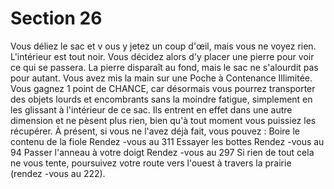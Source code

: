 # Section 26

Vous déliez le sac et v ous y jetez un coup d'œil, mais vous ne
voyez rien. L'intérieur est tout noir. Vous décidez alors d'y placer
une pierre pour voir ce qui se passera. La pierre disparaît au fond,
mais le sac ne s'alourdit pas pour autant. Vous avez mis la main sur
une Poche  à Contenance Illimitée. Vous gagnez 1 point de
CHANCE, car désormais vous pourrez transporter des objets
lourds et encombrants sans la moindre fatigue, simplement en les
glissant à l'intérieur de ce sac. Ils entrent en effet dans une autre
dimension et ne  pèsent plus rien, bien qu'à tout moment vous
puissiez les récupérer. À présent, si vous ne l'avez déjà fait, vous
pouvez :
Boire le contenu de la fiole     Rendez -vous au  311
Essayer les bottes       Rendez -vous au  94
Passer l'anneau à votre doigt    Rendez -vous au  297
Si rien de tout cela ne vous tente, poursuivez votre route vers
l'ouest à travers la prairie (rendez -vous au  222).